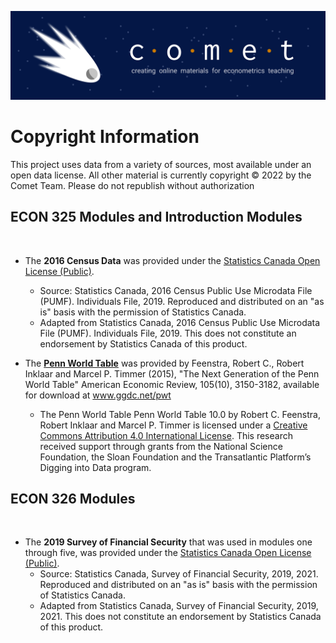 ![COMET Banner](media/banner_1.png)

# Copyright Information

This project uses data from a variety of sources, most available under an open data license.  All other material is currently copyright © 2022 by the Comet Team.  Please do not republish without authorization

## ECON 325 Modules and Introduction Modules
​
* The **2016 Census Data** was provided under the [Statistics Canada Open License (Public)](https://www.statcan.gc.ca/en/reference/licence).  
  * Source: Statistics Canada, 2016 Census Public Use Microdata File (PUMF). Individuals File, 2019. Reproduced and distributed on an "as is" basis with the permission of Statistics Canada.
  * Adapted from Statistics Canada, 2016 Census Public Use Microdata File (PUMF). Individuals File, 2019. This does not constitute an endorsement by Statistics Canada of this product.
​

* The [**Penn World Table**](https://www.rug.nl/ggdc/productivity/pwt/?lang=en)  was provided by Feenstra, Robert C., Robert Inklaar and Marcel P. Timmer (2015), "The Next Generation of the Penn World Table" American Economic Review, 105(10), 3150-3182, available for download at www.ggdc.net/pwt
  * The Penn World Table Penn World Table 10.0 by Robert C. Feenstra, Robert Inklaar and Marcel P. Timmer is licensed under a [Creative Commons Attribution 4.0 International License](http://creativecommons.org/licenses/by/4.0/). This research received support through grants from the National Science Foundation, the Sloan Foundation and the Transatlantic Platform’s Digging into Data program.

## ECON 326 Modules
​
* The **2019 Survey of Financial Security** that was used in modules one through five, was provided under the [Statistics Canada Open License (Public)](https://www.statcan.gc.ca/en/reference/licence).       
  *  Source: Statistics Canada, Survey of Financial Security, 2019, 2021. Reproduced and distributed on an "as is" basis with the permission of Statistics Canada.
  * Adapted from Statistics Canada, Survey of Financial Security, 2019, 2021. This does not constitute an endorsement by Statistics Canada of this product.